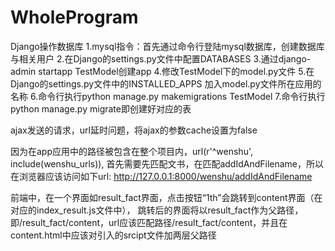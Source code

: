 # WholeProgram
Django操作数据库
1.mysql指令：首先通过命令行登陆mysql数据库，创建数据库与相关用户
2.在Django的settings.py文件中配置DATABASES
3.通过django-admin startapp TestModel创建app
4.修改TestModel下的model.py文件
5.在Django的settings.py文件中的INSTALLED_APPS 加入model.py文件所在应用的名称
6.命令行执行python manage.py makemigrations TestModel
7.命令行执行python manage.py migrate即创建好对应的表

ajax发送的请求，url延时问题，将ajax的参数cache设置为false

因为在app应用中的路径被包含在整个项目内，url(r'^wenshu', include(wenshu_urls)),
首先需要先匹配文书，在匹配addIdAndFilename，所以在浏览器应该访问如下url:
http://127.0.0.1:8000/wenshu/addIdAndFilename

前端中，在一个界面如result_fact界面，点击按钮“1th”会跳转到content界面（在对应的index_result.js文件中），
跳转后的界面将以result_fact作为父路径，即/result_fact/content，url应该匹配路径/result_fact/content，并且在
content.html中应该对引入的srcipt文件加两层父路径


